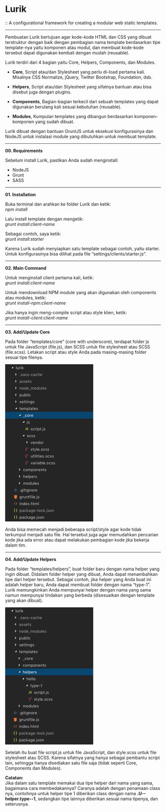 # Lurik
:: A configurational framework for creating a modular web static templates.

-----

Pembuatan Lurik bertujuan agar kode-kode HTML dan CSS yang dibuat terstruktur dengan baik dengan pembagian nama template berdasarkan tipe template-nya yaitu komponen atau modul, dan membuat kode-kode tersebut dapat digunakan kembali dengan mudah (reusable).

Lurik terdiri dari 4 bagian yaitu Core, Helpers, Components, dan Modules.

- **Core**, Script atau/dan Stylesheet yang perlu di-load pertama kali. Misalnya CSS Normalize, jQuery, Twitter Bootstrap, Foundation, dsb.

- **Helpers**, Script atau/dan Stylesheet yang sifatnya bantuan atau bisa disebut juga dengan plugins.

- **Components**, Bagian-bagian terkecil dari sebuah templates yang dapat digunakan berulang kali sesuai kebutuhan (reusable).

- **Modules**, Kumpulan templates yang dibangun berdasarkan komponen-komponen yang sudah dibuat.

Lurik dibuat dengan bantuan GruntJS untuk eksekusi konfigurasinya dan NodeJS untuk instalasi module yang dibutuhkan untuk membuat template.

-----

**00. Requirements**

Sebelum install Lurik, pastikan Anda sudah menginstall:
- NodeJS
- Grunt
- SASS

-----

**01. Installation**

Buka terminal dan arahkan ke folder Lurik dan ketik:\
*npm install*

Lalu install template dengan mengetik:\
*grunt install:client-name*

Sebagai contoh, saya ketik:\
*grunt install:starter*

Karena Lurik sudah menyiapkan satu template sebagai contoh, yaitu starter. Untuk konfigurasinya bisa dilihat pada file “settings/clients/starter.js”.

-----

**02. Main Command**

Untuk menginstall client pertama kali, ketik:\
*grunt install:client-name*

Untuk mendownload NPM module yang akan digunakan oleh components atau modules, ketik:\
*grunt install-npm:client-name*

Jika hanya ingin meng-compile script atau style klien, ketik:\
*grunt install-client:client-name*

------

**03. Add/Update Core**

Pada folder “templates/core” (core with underscore), terdapat folder js untuk file JavaScript (file.js), dan SCSS untuk file stylesheet atau SCSS (file.scss). Letakan script atau style Anda pada masing-masing folder sesuai tipe filenya.

![alt text](https://github.com/fachririyanto/lurik/blob/master/docs/images/example-core.png)

Anda bisa memecah menjadi beberapa script/style agar kode tidak terkumpul menjadi satu file. Hal tersebut juga agar memudahkan pencarian kode jika ada error atau dapat melakukan pembagian kode jika bekerja dalam tim.

-----

**04. Add/Update Helpers**

Pada folder “templates/helpers”, buat folder baru dengan nama helper yang ingin dibuat. Didalam folder helper yang dibuat, Anda dapat menambahkan tipe dari helper tersebut. Sebagai contoh, jika helper yang Anda buat ini adalah helper baru, Anda dapat membuat folder dengan nama “type-1”. Lurik memungkinkan Anda mempunyai helper dengan nama yang sama namun mempunyai tindakan yang berbeda (disesuaikan dengan template yang akan dibuat).

![alt text](https://github.com/fachririyanto/lurik/blob/master/docs/images/example-helpers.png)

Setelah itu buat file script.js untuk file JavaScript, dan style.scss untuk file stylesheet atau SCSS. Karena sifatnya yang hanya sebagai pembantu script lain, sehingga hanya disediakan satu file saja (tidak seperti Core, Components dan Modules).

**Catatan:**\
Jika dalam satu template memakai dua tipe helper dari nama yang sama, bagaimana cara membedakannya? Caranya adalah dengan penamaan class nya, contohnya untuk helper tipe 1 diberikan class dengan nama **.U--helper.type--1**, sedangkan tipe lainnya diberikan sesuai nama tipenya, dan seterusnya.
